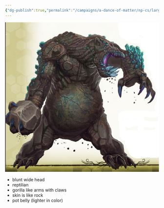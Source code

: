 ```yaml
---
{"dg-publish":true,"permalink":"/campaigns/a-dance-of-matter/np-cs/large-reptillian-creature-aka-the-under-troller/"}
---
```


![attachments/large reptillian creature.jpg|large reptillian creature | 200](/img/user/attachments/large%20reptillian%20creature.jpg)
- blunt wide head
- reptilian
- gorilla like arms with claws
- skin is like rock
- pot belly (lighter in color)